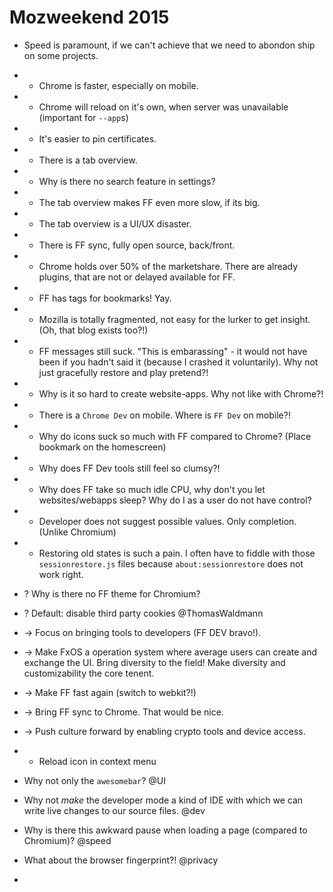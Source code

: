 # Mozweekend 2015

- Speed is paramount, if we can't achieve that we need to abondon ship on some projects.
- - Chrome is faster, especially on mobile.
- - Chrome will reload on it's own, when server was unavailable (important for `--app`s)
- + It's easier to pin certificates.
- + There is a tab overview.
- - Why is there no search feature in settings?
- - The tab overview makes FF even more slow, if its big.
- - The tab overview is a UI/UX disaster.
- + There is FF sync, fully open source, back/front.
- - Chrome holds over 50% of the marketshare. There are already plugins, that are not or delayed available for FF.
- + FF has tags for bookmarks! Yay.

- - Mozilla is totally fragmented, not easy for the lurker to get insight. (Oh, that blog exists too?!)
- - FF messages still suck. "This is embarassing" - it would not have been if you hadn't said it (because I crashed it voluntarily). Why not just gracefully restore and play pretend?!
- - Why is it so hard to create website-apps. Why not like with Chrome?!
- - There is a `Chrome Dev` on mobile. Where is `FF Dev` on mobile?!
- - Why do icons suck so much with FF compared to Chrome? (Place bookmark on the homescreen)
- - Why does FF Dev tools still feel so clumsy?!
- - Why does FF take so much idle CPU, why don't you let websites/webapps sleep? Why do I as a user do not have control?
- - Developer does not suggest possible values. Only completion. (Unlike Chromium)
- - Restoring old states is such a pain. I often have to fiddle with those `sessionrestore.js` files because `about:sessionrestore` does not work right.

- ? Why is there no FF theme for Chromium?
- ? Default: disable third party cookies @ThomasWaldmann

- -> Focus on bringing tools to developers (FF DEV bravo!).
- -> Make FxOS a operation system where average users can create and exchange the UI. Bring diversity to the field! Make diversity and customizability the core tenent.
- -> Make FF fast again (switch to webkit?!)
- -> Bring FF sync to Chrome. That would be nice.
- -> Push culture forward by enabling crypto tools and device access.
- + Reload icon in context menu


- Why not only the `awesomebar`? @UI
- Why not *make* the developer mode a kind of IDE with which we can write live changes to our source files. @dev
- Why is there this awkward pause when loading a page (compared to Chromium)? @speed
- What about the browser fingerprint?! @privacy
- 
